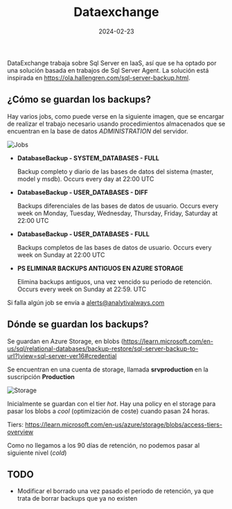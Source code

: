 ﻿---
title: "Dataexchange"
date: 2024-02-23
geekdocCollapseSection: true
---

DataExchange trabaja sobre Sql Server en IaaS, así que se ha optado por una solución basada en trabajos de Sql Server Agent.
La solución está inspirada en https://ola.hallengren.com/sql-server-backup.html.

## ¿Cómo se guardan los backups?

Hay varios jobs, como puede verse en la siguiente imagen, que se encargar de realizar el trabajo necesario usando procedimientos almacenados que se encuentran en la base de datos *ADMINISTRATION* del servidor.

![](/Cloud/Backups/politica-backups/images/jobs-de.png "Jobs")

- **DatabaseBackup - SYSTEM_DATABASES - FULL**

   Backup completo y diario de las bases de datos del sistema (master, model y msdb). 
   Occurs every day at 22:00 UTC

- **DatabaseBackup - USER_DATABASES - DIFF**

   Backups diferenciales de las bases de datos de usuario.
   Occurs every week on Monday, Tuesday, Wednesday, Thursday, Friday, Saturday at 22:00 UTC

- **DatabaseBackup - USER_DATABASES - FULL**

   Backups completos de las bases de datos de usuario.
   Occurs every week on Sunday at 22:00 UTC
   

- **PS ELIMINAR BACKUPS ANTIGUOS EN AZURE STORAGE**

   Elimina backups antiguos, una vez vencido su periodo de retención.
   Occurs every week on Sunday at 22:59. UTC

Si falla algún job se envía a alerts@analytivalways.com


## Dónde se guardan los backups?

Se guardan en Azure Storage, en blobs (https://learn.microsoft.com/en-us/sql/relational-databases/backup-restore/sql-server-backup-to-url?)view=sql-server-ver16#credential

Se encuentran en una cuenta de storage, llamada **srvproduction** en la suscripción **Production**

![](/Cloud/Backups/politica-backups/images/storage-de.png "Storage")

Inicialmente se guardan con el tier *hot*. 
Hay una policy en el storage para pasar los blobs a *cool* (optimización de coste) cuando pasan 24 horas.

Tiers: https://learn.microsoft.com/en-us/azure/storage/blobs/access-tiers-overview 

Como no llegamos a los 90 días de retención, no podemos pasar al siguiente nivel (*cold*)

## TODO

- Modificar el borrado una vez pasado el periodo de retención, ya que trata de borrar backups que ya no existen